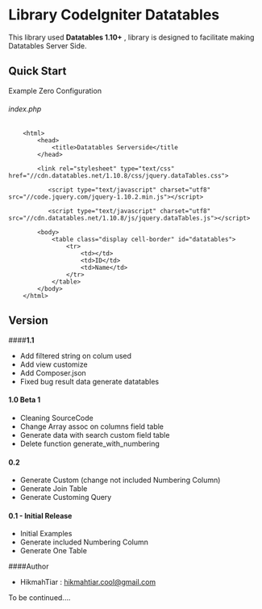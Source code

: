 **Library CodeIgniter Datatables**
=========================


This library used **Datatables 1.10+** , library is designed to facilitate making Datatables Server Side.

## **Quick Start**
Example Zero Configuration
###### index.php
```
    <html>
	    <head>
		    <title>Datatables Serverside</title
	    </head>
	    
	    <link rel="stylesheet" type="text/css" href="//cdn.datatables.net/1.10.8/css/jquery.dataTables.css">
           
           <script type="text/javascript" charset="utf8" src="//code.jquery.com/jquery-1.10.2.min.js"></script>
           
           <script type="text/javascript" charset="utf8" src="//cdn.datatables.net/1.10.8/js/jquery.dataTables.js"></script>

	    <body>
		    <table class="display cell-border" id="datatables">
			    <tr>
				    <td></td>
				    <td>ID</td>
				    <td>Name</td>
			    </tr>
		    </table>
	    </body>
    </html>
```

## **Version**
####**1.1**
 - Add filtered string on colum used
 - Add view customize
 - Add Composer.json
 - Fixed bug result data generate datatables
#### **1.0 Beta 1**
 - Cleaning SourceCode
 - Change Array assoc on columns field table
 - Generate data with search custom field table
 - Delete function generate_with_numbering

#### **0.2**
 - Generate Custom (change not included Numbering Column)
 - Generate Join Table
 - Generate Customing Query

#### **0.1 - Initial Release**

 - Initial Examples
 - Generate included Numbering Column
 - Generate One Table

####Author

 - HikmahTiar  : <hikmahtiar.cool@gmail.com>

To be continued....